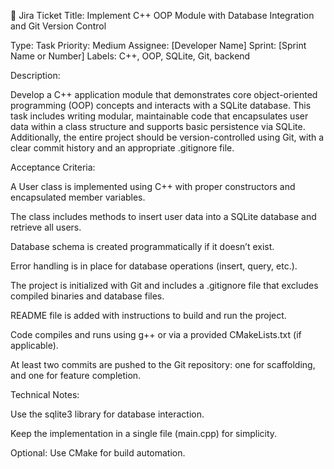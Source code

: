 📝 Jira Ticket
Title: Implement C++ OOP Module with Database Integration and Git Version Control

Type: Task
Priority: Medium
Assignee: [Developer Name]
Sprint: [Sprint Name or Number]
Labels: C++, OOP, SQLite, Git, backend

Description:

Develop a C++ application module that demonstrates core object-oriented programming (OOP) concepts and interacts with a SQLite database. This task includes writing modular, maintainable code that encapsulates user data within a class structure and supports basic persistence via SQLite. Additionally, the entire project should be version-controlled using Git, with a clear commit history and an appropriate .gitignore file.

Acceptance Criteria:

 A User class is implemented using C++ with proper constructors and encapsulated member variables.

 The class includes methods to insert user data into a SQLite database and retrieve all users.

 Database schema is created programmatically if it doesn’t exist.

 Error handling is in place for database operations (insert, query, etc.).

 The project is initialized with Git and includes a .gitignore file that excludes compiled binaries and database files.

 README file is added with instructions to build and run the project.

 Code compiles and runs using g++ or via a provided CMakeLists.txt (if applicable).

 At least two commits are pushed to the Git repository: one for scaffolding, and one for feature completion.

Technical Notes:

Use the sqlite3 library for database interaction.

Keep the implementation in a single file (main.cpp) for simplicity.

Optional: Use CMake for build automation.
